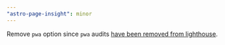 ```yaml
---
"astro-page-insight": minor
---
```


Remove `pwa` option since `pwa` audits [have been removed from lighthouse](https://github.com/GoogleChrome/lighthouse/pull/15455).
